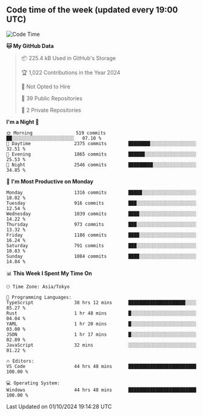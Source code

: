 ## Code time of the week (updated every 19:00 UTC)

<!--START_SECTION:waka-->
![Code Time](http://img.shields.io/badge/Code%20Time-3%2C718%20hrs%206%20mins-blue)

**🐱 My GitHub Data** 

> 📦 225.4 kB Used in GitHub's Storage 
 > 
> 🏆 1,022 Contributions in the Year 2024
 > 
> 🚫 Not Opted to Hire
 > 
> 📜 39 Public Repositories 
 > 
> 🔑 2 Private Repositories 
 > 
**I'm a Night 🦉** 

```text
🌞 Morning                519 commits         ██░░░░░░░░░░░░░░░░░░░░░░░   07.10 % 
🌆 Daytime                2375 commits        ████████░░░░░░░░░░░░░░░░░   32.51 % 
🌃 Evening                1865 commits        ██████░░░░░░░░░░░░░░░░░░░   25.53 % 
🌙 Night                  2546 commits        █████████░░░░░░░░░░░░░░░░   34.85 % 
```
📅 **I'm Most Productive on Monday** 

```text
Monday                   1316 commits        █████░░░░░░░░░░░░░░░░░░░░   18.02 % 
Tuesday                  916 commits         ███░░░░░░░░░░░░░░░░░░░░░░   12.54 % 
Wednesday                1039 commits        ████░░░░░░░░░░░░░░░░░░░░░   14.22 % 
Thursday                 973 commits         ███░░░░░░░░░░░░░░░░░░░░░░   13.32 % 
Friday                   1186 commits        ████░░░░░░░░░░░░░░░░░░░░░   16.24 % 
Saturday                 791 commits         ███░░░░░░░░░░░░░░░░░░░░░░   10.83 % 
Sunday                   1084 commits        ████░░░░░░░░░░░░░░░░░░░░░   14.84 % 
```


📊 **This Week I Spent My Time On** 

```text
🕑︎ Time Zone: Asia/Tokyo

💬 Programming Languages: 
TypeScript               38 hrs 12 mins      █████████████████████░░░░   85.27 % 
Rust                     1 hr 48 mins        █░░░░░░░░░░░░░░░░░░░░░░░░   04.04 % 
YAML                     1 hr 20 mins        █░░░░░░░░░░░░░░░░░░░░░░░░   03.00 % 
JSON                     1 hr 17 mins        █░░░░░░░░░░░░░░░░░░░░░░░░   02.89 % 
JavaScript               32 mins             ░░░░░░░░░░░░░░░░░░░░░░░░░   01.22 % 

🔥 Editors: 
VS Code                  44 hrs 48 mins      █████████████████████████   100.00 % 

💻 Operating System: 
Windows                  44 hrs 48 mins      █████████████████████████   100.00 % 
```


 Last Updated on 01/10/2024 19:14:28 UTC
<!--END_SECTION:waka-->